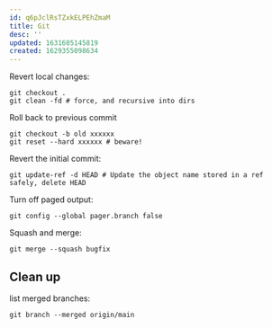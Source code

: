 ```yaml
---
id: q6pJclRsTZxkELPEhZmaM
title: Git
desc: ''
updated: 1631605145819
created: 1629355098634
---
```


Revert local changes:

    git checkout .
    git clean -fd # force, and recursive into dirs

Roll back to previous commit

    git checkout -b old xxxxxx
    git reset --hard xxxxxx # beware!

Revert the initial commit:

    git update-ref -d HEAD # Update the object name stored in a ref safely, delete HEAD

Turn off paged output:

    git config --global pager.branch false

Squash and merge:

    git merge --squash bugfix

## Clean up

list merged branches:

    git branch --merged origin/main
